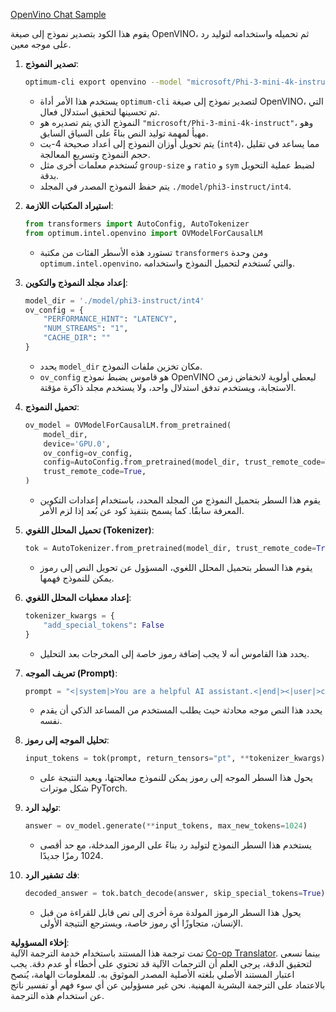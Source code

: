 <!--
CO_OP_TRANSLATOR_METADATA:
{
  "original_hash": "a2a54312eea82ac654fb0f6d39b1f772",
  "translation_date": "2025-07-16T23:01:27+00:00",
  "source_file": "md/02.Application/01.TextAndChat/Phi3/E2E_OpenVino_Chat.md",
  "language_code": "ar"
}
-->
[OpenVino Chat Sample](../../../../../../code/06.E2E/E2E_OpenVino_Chat_Phi3-instruct.ipynb)

يقوم هذا الكود بتصدير نموذج إلى صيغة OpenVINO، ثم تحميله واستخدامه لتوليد رد على موجه معين.

1. **تصدير النموذج**:  
   ```bash
   optimum-cli export openvino --model "microsoft/Phi-3-mini-4k-instruct" --task text-generation-with-past --weight-format int4 --group-size 128 --ratio 0.6 --sym --trust-remote-code ./model/phi3-instruct/int4
   ```  
   - يستخدم هذا الأمر أداة `optimum-cli` لتصدير نموذج إلى صيغة OpenVINO، التي تم تحسينها لتحقيق استدلال فعال.  
   - النموذج الذي يتم تصديره هو `"microsoft/Phi-3-mini-4k-instruct"`، وهو مهيأ لمهمة توليد النص بناءً على السياق السابق.  
   - يتم تحويل أوزان النموذج إلى أعداد صحيحة 4-بت (`int4`)، مما يساعد في تقليل حجم النموذج وتسريع المعالجة.  
   - تُستخدم معلمات أخرى مثل `group-size` و `ratio` و `sym` لضبط عملية التحويل بدقة.  
   - يتم حفظ النموذج المصدر في المجلد `./model/phi3-instruct/int4`.

2. **استيراد المكتبات اللازمة**:  
   ```python
   from transformers import AutoConfig, AutoTokenizer
   from optimum.intel.openvino import OVModelForCausalLM
   ```  
   - تستورد هذه الأسطر الفئات من مكتبة `transformers` ومن وحدة `optimum.intel.openvino`، والتي تُستخدم لتحميل النموذج واستخدامه.

3. **إعداد مجلد النموذج والتكوين**:  
   ```python
   model_dir = './model/phi3-instruct/int4'
   ov_config = {
       "PERFORMANCE_HINT": "LATENCY",
       "NUM_STREAMS": "1",
       "CACHE_DIR": ""
   }
   ```  
   - يحدد `model_dir` مكان تخزين ملفات النموذج.  
   - `ov_config` هو قاموس يضبط نموذج OpenVINO ليعطي أولوية لانخفاض زمن الاستجابة، ويستخدم تدفق استدلال واحد، ولا يستخدم مجلد ذاكرة مؤقتة.

4. **تحميل النموذج**:  
   ```python
   ov_model = OVModelForCausalLM.from_pretrained(
       model_dir,
       device='GPU.0',
       ov_config=ov_config,
       config=AutoConfig.from_pretrained(model_dir, trust_remote_code=True),
       trust_remote_code=True,
   )
   ```  
   - يقوم هذا السطر بتحميل النموذج من المجلد المحدد، باستخدام إعدادات التكوين المعرفة سابقًا. كما يسمح بتنفيذ كود عن بُعد إذا لزم الأمر.

5. **تحميل المحلل اللغوي (Tokenizer)**:  
   ```python
   tok = AutoTokenizer.from_pretrained(model_dir, trust_remote_code=True)
   ```  
   - يقوم هذا السطر بتحميل المحلل اللغوي، المسؤول عن تحويل النص إلى رموز يمكن للنموذج فهمها.

6. **إعداد معطيات المحلل اللغوي**:  
   ```python
   tokenizer_kwargs = {
       "add_special_tokens": False
   }
   ```  
   - يحدد هذا القاموس أنه لا يجب إضافة رموز خاصة إلى المخرجات بعد التحليل.

7. **تعريف الموجه (Prompt)**:  
   ```python
   prompt = "<|system|>You are a helpful AI assistant.<|end|><|user|>can you introduce yourself?<|end|><|assistant|>"
   ```  
   - يحدد هذا النص موجه محادثة حيث يطلب المستخدم من المساعد الذكي أن يقدم نفسه.

8. **تحليل الموجه إلى رموز**:  
   ```python
   input_tokens = tok(prompt, return_tensors="pt", **tokenizer_kwargs)
   ```  
   - يحول هذا السطر الموجه إلى رموز يمكن للنموذج معالجتها، ويعيد النتيجة على شكل موترات PyTorch.

9. **توليد الرد**:  
   ```python
   answer = ov_model.generate(**input_tokens, max_new_tokens=1024)
   ```  
   - يستخدم هذا السطر النموذج لتوليد رد بناءً على الرموز المدخلة، مع حد أقصى 1024 رمزًا جديدًا.

10. **فك تشفير الرد**:  
    ```python
    decoded_answer = tok.batch_decode(answer, skip_special_tokens=True)[0]
    ```  
    - يحول هذا السطر الرموز المولدة مرة أخرى إلى نص قابل للقراءة من قبل الإنسان، متجاوزًا أي رموز خاصة، ويسترجع النتيجة الأولى.

**إخلاء المسؤولية**:  
تمت ترجمة هذا المستند باستخدام خدمة الترجمة الآلية [Co-op Translator](https://github.com/Azure/co-op-translator). بينما نسعى لتحقيق الدقة، يرجى العلم أن الترجمات الآلية قد تحتوي على أخطاء أو عدم دقة. يجب اعتبار المستند الأصلي بلغته الأصلية المصدر الموثوق به. للمعلومات الهامة، يُنصح بالاعتماد على الترجمة البشرية المهنية. نحن غير مسؤولين عن أي سوء فهم أو تفسير ناتج عن استخدام هذه الترجمة.